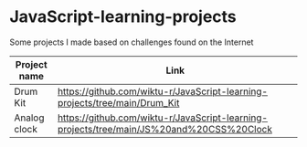 # JavaScript-learning-projects
Some projects I made based on challenges found on the Internet

| Project name  | Link |
| ------------- | ------------- |
| Drum Kit  | https://github.com/wiktu-r/JavaScript-learning-projects/tree/main/Drum_Kit |
| Analog clock  | https://github.com/wiktu-r/JavaScript-learning-projects/tree/main/JS%20and%20CSS%20Clock |

